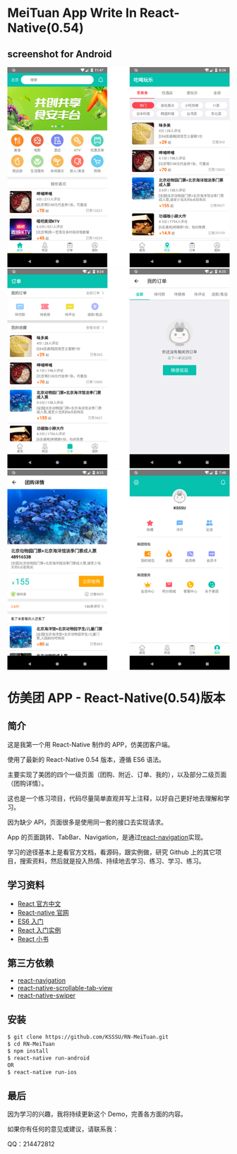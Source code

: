 # MeiTuan App Write In React-Native(0.54)

## screenshot for Android

<img src="https://github.com/KSSSU/RN-MeiTuan/blob/master/screenshot/1.png">

<img src="https://github.com/KSSSU/RN-MeiTuan/blob/master/screenshot/2.png">

<img src="https://github.com/KSSSU/RN-MeiTuan/blob/master/screenshot/3.png">

# 仿美团 APP - React-Native(0.54)版本

## 简介

这是我第一个用 React-Native 制作的 APP，仿美团客户端。

使用了最新的 React-Native 0.54 版本，遵循 ES6 语法。

主要实现了美团的四个一级页面（团购、附近、订单、我的），以及部分二级页面（团购详情）。

这也是一个练习项目，代码尽量简单直观并写上注释，以好自己更好地去理解和学习。

因为缺少 API，页面很多是使用同一套的接口去实现请求。

App 的页面跳转、TabBar、Navigation，是通过[react-navigation](https://github.com/react-community/react-navigation)实现。

学习的途径基本上是看官方文档，看源码，跟实例做，研究 Github 上的其它项目，搜索资料，然后就是投入热情、持续地去学习、练习、学习、练习。

## 学习资料

* [React 官方中文](https://doc.react-china.org/)
* [React-native 官网](http://facebook.github.io/react-native/)
* [ES6 入门](http://es6.ruanyifeng.com/)
* [React 入门实例](http://www.ruanyifeng.com/blog/2015/03/react.html)
* [React 小书](http://huziketang.com/books/react/)

## 第三方依赖

* [react-navigation](https://github.com/react-community/react-navigation)
* [react-native-scrollable-tab-view](https://github.com/skv-headless/react-native-scrollable-tab-view)
* [react-native-swiper](https://github.com/leecade/react-native-swiper)

## 安装

```
$ git clone https://github.com/KSSSU/RN-MeiTuan.git
$ cd RN-MeiTuan
$ npm install
$ react-native run-android
OR
$ react-native run-ios
```

## 最后

因为学习的兴趣，我将持续更新这个 Demo，完善各方面的内容。

如果你有任何的意见或建议，请联系我：

QQ：214472812
